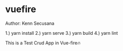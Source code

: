 # vuefire

Author: Kenn Secusana 


1.) yarn install
2.) yarn serve
3.) yarn build
4.) yarn lint

This is a Test Crud App in Vue-fire🔥


